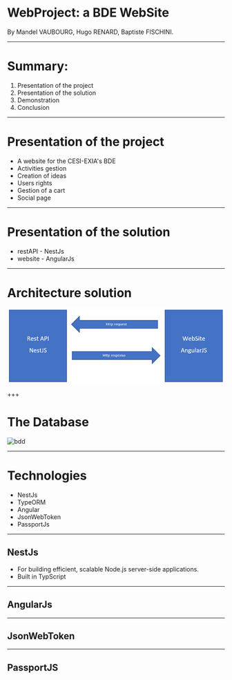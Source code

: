 # WebProject: a BDE WebSite

By Mandel VAUBOURG, Hugo RENARD, Baptiste FISCHINI.

---

# Summary:

1. Presentation of the project
2. Presentation of the solution
3. Demonstration
4. Conclusion

---
# Presentation of the project

* A website for the CESI-EXIA's BDE
* Activities gestion
* Creation of ideas
* Users rights
* Gestion of a cart
* Social page

---
# Presentation of the solution

* restAPI - NestJs
* website  - AngularJs
---

# Architecture solution

![restAPI](./gitpitch/globalmodel.png)

+++
# The Database

![bdd](https://user-images.githubusercontent.com/7594435/38731510-cbda2802-3f1a-11e8-8559-7d7b55edae17.png)

---
# Technologies

* NestJs
* TypeORM
* Angular
* JsonWebToken
* PassportJs

---

## NestJs

* For building efficient, scalable Node.js server-side applications.
* Built in TypScript

---

## AngularJs

---

## JsonWebToken

---
## PassportJS